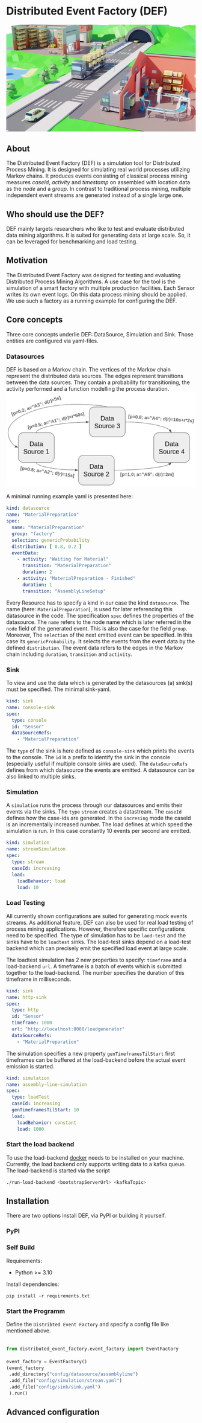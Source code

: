 # Distributed Event Factory (DEF)

![Factory](docs/factory.png)

## About

The Distributed Event Factory (DEF) is a simulation tool for Distributed Process Mining.
It is designed for simulating real world processes utilizing Markov chains.
It produces events consisting of classical process mining measures *caseId*, *activity* and *timestamp* on assembled 
with location data as the *node* and a *group*.
In contrast to traditional process mining, multiple independent event streams are generated instead of a single large
one.

## Who should use the DEF?

DEF mainly targets researchers who like to test and evaluate distributed data mining algorithms.
It is suited for generating data at large scale. So, it can be leveraged for benchmarking and load testing.

## Motivation

The Distributed Event Factory was designed for testing and evaluating Distributed Process Mining Algorithms.
A use case for the tool is the simulation of a smart factory with multiple production facilities.
Each Sensor writes its own event logs. On this data process mining should be applied.
We use such a factory as a running example for configuring the DEF.

## Core concepts

Three core concepts underlie DEF: DataSource, Simulation and Sink. Those entities are configured via yaml-files.

### Datasources
DEF is based on a Markov chain. The vertices of the Markov chain represent the distributed data sources.
The edges represent transitions between the data sources. They contain a probability for transitioning, the activity
performed and a function modelling the process duration.  
![Markov Chain](docs/markov.png)

A minimal running example yaml is presented here:

```yaml
kind: datasource
name: "MaterialPreparation"
spec:
  name: "MaterialPreparation"
  group: "factory"
  selection: genericProbability
  distribution: [ 0.8, 0.2 ]
  eventData:
    - activity: "Waiting for Material"
      transition: "MaterialPreparation"
      duration: 2
    - activity: "MaterialPreparation - Finished"
      duration: 1
      transition: "AssemblyLineSetup"
```

Every Resource has to specify a kind in our case the kind `datasource`. 
The name (here: `MaterialPreparation`), is used for later referencing this datasource in the code.
The specification `spec` defines the properties of the datasource. The `name` refers to the node name which
is later referred in the `node` field of the generated event. This is also the case for the field `group`. 
Moreover, The `selection` of the next emitted event can be specified. In this case its `genericProbability`. 
It selects the events from the event data by the defined `distribution`. The event data refers to the edges in the Markov
chain including `duration`, `transition` and `activity`.

### Sink

To view and use the data which is generated by the datasources (a) sink(s) must be specified. 
The minimal sink-yaml.  

```yaml
kind: sink
name: console-sink
spec:
  type: console
  id: "Sensor"
  dataSourceRefs:
    - "MaterialPreparation"
```

The `type` of the sink is here defined as `console-sink` which prints the events to the console. The `id` is a prefix to 
identify the sink in the console (especially useful if multiple console sinks are used). The `dataSourceRefs` defines
from which datasource the events are emitted. A datasource can be also linked to multiple sinks.

### Simulation
A `simulation` runs the process through our datasources and emits their events via the sinks. The `type` `stream` creates
a datastream. The `caseId` defines how the case-ids are generated. 
In the `incresing` mode the caseId is an incrementally increased number. The load defines at which speed the simulation is run.
In this case constantly 10 events per second are emitted.

```yaml
kind: simulation
name: streamSimulation
spec:
  type: stream
  caseId: increasing
  load:
    loadBehavior: load
    load: 10
```

### Load Testing
All currently shown configurations are suited for generating mock events streams. 
As additional feature, DEF can also be used for real load testing of process mining applications.
However, therefore specific configurations need to be specified. The type of simulation has to be `laod-test`
and the sinks have to be `loadtest` sinks. The load-test sinks depend on a load-test backend which can precisely emit 
the specified load event at large scale.

The loadtest simulation has 2 new properties to specify: `timeframe` and a load-backend `url`. A timeframe is a batch of events which is submitted together to the load-backend. The number specifies the duration 
of this timeframe in milliseconds.
```yaml
kind: sink
name: http-sink
spec:
  type: http
  id: "Sensor"
  timeframe: 1000
  url: "http://localhost:8080/loadgenerator"
  dataSourceRefs:
    - "MaterialPreparation"
```

The simulation specifies a new property `genTimeframesTilStart` first timeframes can be buffered at the 
load-backend before the actual event emission is started.
```yaml
kind: simulation
name: assembly-line-simulation
spec:
  type: loadTest
  caseId: increasing
  genTimeframesTilStart: 10
  load:
    loadBehavior: constant
    load: 1000
```

### Start the load backend
To use the load-backend [docker](docker.io) needs to be installed on your machine. Currently, 
the load backend only supports writing data to a kafka queue. 
The load-backend is started via the script 
```sh
./run-load-backend <bootstrapServerUrl> <kafkaTopic>
```

## Installation

There are two options install DEF, via PyPI or building it yourself.

### PyPI


### Self Build
Requirements:
- Python >= 3.10

Install dependencies:
```shell
pip install -r requirements.txt
```

### Start the Programm

Define the `Distribted Event Factory` and specify a config file like mentioned above.

```python

from distributed_event_factory.event_factory import EventFactory

event_factory = EventFactory()
(event_factory
 .add_directory("config/datasource/assemblyline")
 .add_file("config/simulation/stream.yaml")
 .add_file("config/sink/sink.yaml")
 ).run()
```

## Advanced configuration
